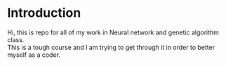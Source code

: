 # Introduction
Hi, this is repo for all of my work in Neural network and genetic algorithm class.\
This is a tough course and I am trying to get through it in order to better myself as a coder.
